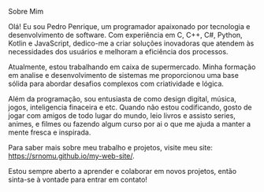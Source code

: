 Sobre Mim

Olá! Eu sou Pedro Penrique, um programador apaixonado por tecnologia e desenvolvimento de software. Com experiência em C, C++, C#, Python, Kotlin e JavaScript, dedico-me a criar soluções inovadoras que atendem às necessidades dos usuários e melhoram a eficiência dos processos.

Atualmente, estou trabalhando em caixa de supermercado. Minha formação em analise e desenvolvimento de sistemas me proporcionou uma base sólida para abordar desafios complexos com criatividade e lógica.

Além da programação, sou entusiasta de como design digital, música, jogos, inteligencia finaceira e etc. Quando não estou codificando, gosto de jogar com amigos de todo lugar do mundo, leio livros e assisto series, animes, e filmes ou fazendo algum curso por ai o que me ajuda a manter a mente fresca e inspirada.

Para saber mais sobre meu trabalho e projetos, visite meu site: https://srnomu.github.io/my-web-site/.

Estou sempre aberto a aprender e colaborar em novos projetos, então sinta-se à vontade para entrar em contato!
